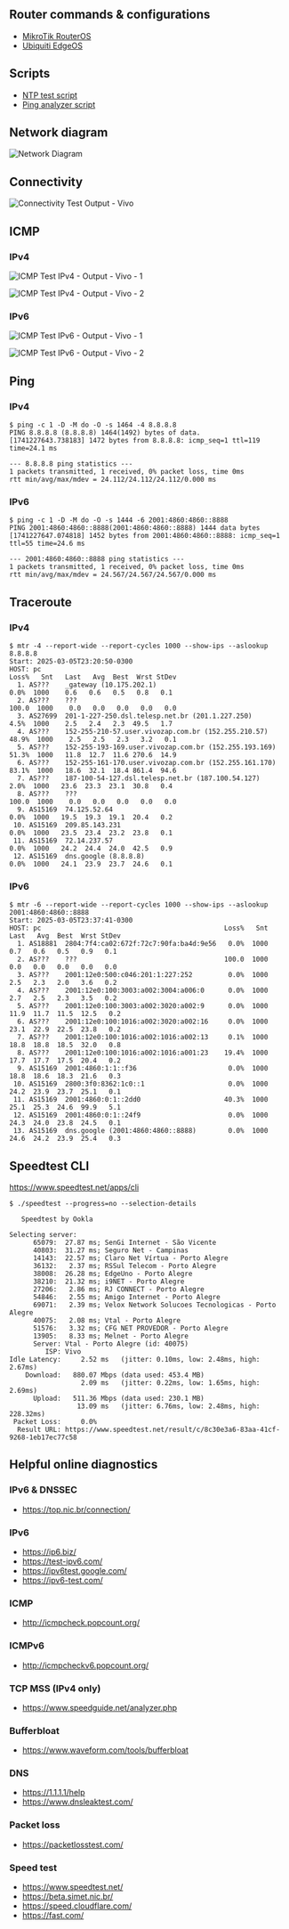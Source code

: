 ## Router commands & configurations

* [MikroTik RouterOS](./mikrotik_routeros/)
* [Ubiquiti EdgeOS](./ubiquiti_edgeos)

## Scripts

* [NTP test script](./scripts/ntp_test)
* [Ping analyzer script](./scripts/ping_analyzer/ping_analyzer.py)

## Network diagram

![Network Diagram](./img/network_diagram.png)

## Connectivity

![Connectivity Test Output - Vivo](./img/connectivity_test_output_vivo.png)

## ICMP

### IPv4

![ICMP Test IPv4 - Output - Vivo - 1](./img/icmp_test_ipv4_output_vivo_1.png)

![ICMP Test IPv4 - Output - Vivo - 2](./img/icmp_test_ipv4_output_vivo_2.png)

### IPv6

![ICMP Test IPv6 - Output - Vivo - 1](./img/icmp_test_ipv6_output_vivo_1.png)

![ICMP Test IPv6 - Output - Vivo - 2](./img/icmp_test_ipv6_output_vivo_2.png)

## Ping

### IPv4

```
$ ping -c 1 -D -M do -O -s 1464 -4 8.8.8.8
PING 8.8.8.8 (8.8.8.8) 1464(1492) bytes of data.
[1741227643.738183] 1472 bytes from 8.8.8.8: icmp_seq=1 ttl=119 time=24.1 ms

--- 8.8.8.8 ping statistics ---
1 packets transmitted, 1 received, 0% packet loss, time 0ms
rtt min/avg/max/mdev = 24.112/24.112/24.112/0.000 ms
```

### IPv6

```
$ ping -c 1 -D -M do -O -s 1444 -6 2001:4860:4860::8888
PING 2001:4860:4860::8888(2001:4860:4860::8888) 1444 data bytes
[1741227647.074818] 1452 bytes from 2001:4860:4860::8888: icmp_seq=1 ttl=55 time=24.6 ms

--- 2001:4860:4860::8888 ping statistics ---
1 packets transmitted, 1 received, 0% packet loss, time 0ms
rtt min/avg/max/mdev = 24.567/24.567/24.567/0.000 ms
```

## Traceroute

### IPv4

```
$ mtr -4 --report-wide --report-cycles 1000 --show-ips --aslookup 8.8.8.8
Start: 2025-03-05T23:20:50-0300
HOST: pc                                                             Loss%   Snt   Last   Avg  Best  Wrst StDev
  1. AS???    _gateway (10.175.202.1)                                 0.0%  1000    0.6   0.6   0.5   0.8   0.1
  2. AS???    ???                                                    100.0  1000    0.0   0.0   0.0   0.0   0.0
  3. AS27699  201-1-227-250.dsl.telesp.net.br (201.1.227.250)         4.5%  1000    2.5   2.4   2.3  49.5   1.7
  4. AS???    152-255-210-57.user.vivozap.com.br (152.255.210.57)    48.9%  1000    2.5   2.5   2.3   3.2   0.1
  5. AS???    152-255-193-169.user.vivozap.com.br (152.255.193.169)  51.3%  1000   11.8  12.7  11.6 270.6  14.9
  6. AS???    152-255-161-170.user.vivozap.com.br (152.255.161.170)  83.1%  1000   18.6  32.1  18.4 861.4  94.6
  7. AS???    187-100-54-127.dsl.telesp.net.br (187.100.54.127)       2.0%  1000   23.6  23.3  23.1  30.8   0.4
  8. AS???    ???                                                    100.0  1000    0.0   0.0   0.0   0.0   0.0
  9. AS15169  74.125.52.64                                            0.0%  1000   19.5  19.3  19.1  20.4   0.2
 10. AS15169  209.85.143.231                                          0.0%  1000   23.5  23.4  23.2  23.8   0.1
 11. AS15169  72.14.237.57                                            0.0%  1000   24.2  24.4  24.0  42.5   0.9
 12. AS15169  dns.google (8.8.8.8)                                    0.0%  1000   24.1  23.9  23.7  24.6   0.1
```

### IPv6

```
$ mtr -6 --report-wide --report-cycles 1000 --show-ips --aslookup 2001:4860:4860::8888
Start: 2025-03-05T23:37:41-0300
HOST: pc                                              Loss%   Snt   Last   Avg  Best  Wrst StDev
  1. AS18881  2804:7f4:ca02:672f:72c7:90fa:ba4d:9e56   0.0%  1000    0.7   0.6   0.5   0.9   0.1
  2. AS???    ???                                     100.0  1000    0.0   0.0   0.0   0.0   0.0
  3. AS???    2001:12e0:500:c046:201:1:227:252         0.0%  1000    2.5   2.3   2.0   3.6   0.2
  4. AS???    2001:12e0:100:3003:a002:3004:a006:0      0.0%  1000    2.7   2.5   2.3   3.5   0.2
  5. AS???    2001:12e0:100:3003:a002:3020:a002:9      0.0%  1000   11.9  11.7  11.5  12.5   0.2
  6. AS???    2001:12e0:100:1016:a002:3020:a002:16     0.0%  1000   23.1  22.9  22.5  23.8   0.2
  7. AS???    2001:12e0:100:1016:a002:1016:a002:13     0.1%  1000   18.8  18.8  18.5  32.0   0.8
  8. AS???    2001:12e0:100:1016:a002:1016:a001:23    19.4%  1000   17.7  17.7  17.5  20.4   0.2
  9. AS15169  2001:4860:1:1::f36                       0.0%  1000   18.8  18.6  18.3  21.6   0.3
 10. AS15169  2800:3f0:8362:1c0::1                     0.0%  1000   24.2  23.9  23.7  25.1   0.1
 11. AS15169  2001:4860:0:1::2dd0                     40.3%  1000   25.1  25.3  24.6  99.9   5.1
 12. AS15169  2001:4860:0:1::24f9                      0.0%  1000   24.3  24.0  23.8  24.5   0.1
 13. AS15169  dns.google (2001:4860:4860::8888)        0.0%  1000   24.6  24.2  23.9  25.4   0.3
```

## Speedtest CLI

https://www.speedtest.net/apps/cli

```
$ ./speedtest --progress=no --selection-details

   Speedtest by Ookla

Selecting server:
      65079:  27.87 ms; SenGi Internet - São Vicente
      40803:  31.27 ms; Seguro Net - Campinas
      14143:  22.57 ms; Claro Net Vírtua - Porto Alegre
      36132:   2.37 ms; RSSul Telecom - Porto Alegre
      38008:  26.28 ms; EdgeUno - Porto Alegre
      38210:  21.32 ms; i9NET - Porto Alegre
      27206:   2.86 ms; RJ CONNECT - Porto Alegre
      54846:   2.55 ms; Amigo Internet - Porto Alegre
      69071:   2.39 ms; Velox Network Solucoes Tecnologicas - Porto Alegre
      40075:   2.08 ms; Vtal - Porto Alegre
      51576:   3.32 ms; CFG NET PROVEDOR - Porto Alegre
      13905:   8.33 ms; Melnet - Porto Alegre
      Server: Vtal - Porto Alegre (id: 40075)
         ISP: Vivo
Idle Latency:     2.52 ms   (jitter: 0.10ms, low: 2.48ms, high: 2.67ms)
    Download:   880.07 Mbps (data used: 453.4 MB)
                  2.09 ms   (jitter: 0.22ms, low: 1.65ms, high: 2.69ms)
      Upload:   511.36 Mbps (data used: 230.1 MB)
                 13.09 ms   (jitter: 6.76ms, low: 2.48ms, high: 228.32ms)
 Packet Loss:     0.0%
  Result URL: https://www.speedtest.net/result/c/8c30e3a6-83aa-41cf-9268-1eb17ec77c58
```

## Helpful online diagnostics

### IPv6 & DNSSEC

* https://top.nic.br/connection/

### IPv6

* https://ip6.biz/
* https://test-ipv6.com/
* https://ipv6test.google.com/
* https://ipv6-test.com/

### ICMP

* http://icmpcheck.popcount.org/

### ICMPv6

* http://icmpcheckv6.popcount.org/

### TCP MSS (IPv4 only)

* https://www.speedguide.net/analyzer.php

### Bufferbloat

* https://www.waveform.com/tools/bufferbloat

### DNS

* https://1.1.1.1/help
* https://www.dnsleaktest.com/


### Packet loss

* https://packetlosstest.com/

### Speed test

* https://www.speedtest.net/
* https://beta.simet.nic.br/
* https://speed.cloudflare.com/
* https://fast.com/
